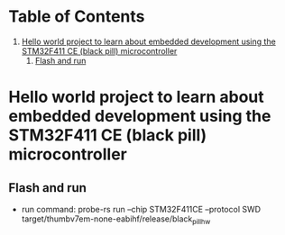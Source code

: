 # Table of Contents

1.  [Hello world project to learn about embedded development using the STM32F411 CE (black pill) microcontroller](#org9d586de)
    1.  [Flash and run](#org1a3b62e)



<a id="org9d586de"></a>

# Hello world project to learn about embedded development using the STM32F411 CE (black pill) microcontroller


<a id="org1a3b62e"></a>

## Flash and run

-   run command: probe-rs run &#x2013;chip STM32F411CE &#x2013;protocol SWD target/thumbv7em-none-eabihf/release/black<sub>pill</sub><sub>hw</sub>


